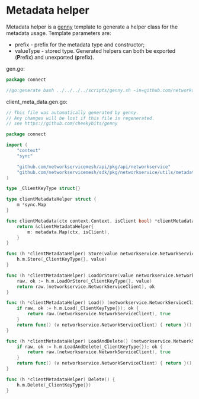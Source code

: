 # Metadata helper

Metadata helper is a [genny](https://github.com/cheekybits/genny) template to generate a helper class for the metadata
usage. Template parameters are:
* prefix - prefix for the metadata type and constructor;
* valueType - stored type.
Generated helpers can both be exported (**P**refix) and unexported (**p**refix).

gen.go:
```go
package connect

//go:generate bash ../../../../scripts/genny.sh -in=github.com/networkservicemesh/sdk/pkg/tools/metadatahelper/meta_data.template.go -out=client_meta_data.gen.go gen "prefix=client valueType=networkservice.NetworkServiceClient"
```
client_meta_data.gen.go:
```go
// This file was automatically generated by genny.
// Any changes will be lost if this file is regenerated.
// see https://github.com/cheekybits/genny

package connect

import (
	"context"
	"sync"

	"github.com/networkservicemesh/api/pkg/api/networkservice"
	"github.com/networkservicemesh/sdk/pkg/networkservice/utils/metadata"
)

type _ClientKeyType struct{}

type clientMetadataHelper struct {
	m *sync.Map
}

func clientMetadata(ctx context.Context, isClient bool) *clientMetadataHelper {
	return &clientMetadataHelper{
		m: metadata.Map(ctx, isClient),
	}
}

func (h *clientMetadataHelper) Store(value networkservice.NetworkServiceClient) {
	h.m.Store(_ClientKeyType{}, value)
}

func (h *clientMetadataHelper) LoadOrStore(value networkservice.NetworkServiceClient) (networkservice.NetworkServiceClient, bool) {
	raw, ok := h.m.LoadOrStore(_ClientKeyType{}, value)
	return raw.(networkservice.NetworkServiceClient), ok
}

func (h *clientMetadataHelper) Load() (networkservice.NetworkServiceClient, bool) {
	if raw, ok := h.m.Load(_ClientKeyType{}); ok {
		return raw.(networkservice.NetworkServiceClient), true
	}
	return func() (v networkservice.NetworkServiceClient) { return }(), false
}

func (h *clientMetadataHelper) LoadAndDelete() (networkservice.NetworkServiceClient, bool) {
	if raw, ok := h.m.LoadAndDelete(_ClientKeyType{}); ok {
		return raw.(networkservice.NetworkServiceClient), true
	}
	return func() (v networkservice.NetworkServiceClient) { return }(), false
}

func (h *clientMetadataHelper) Delete() {
	h.m.Delete(_ClientKeyType{})
}
```
